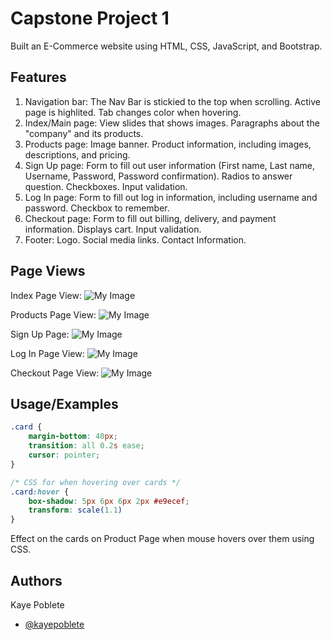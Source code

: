 
# Capstone Project 1

Built an E-Commerce website using HTML, CSS, JavaScript, and Bootstrap.

## Features

1. Navigation bar: The Nav Bar is stickied to the top when scrolling. Active page is highlited. Tab changes color when hovering.
2. Index/Main page: View slides that shows images. Paragraphs about the "company" and its products.
3. Products page: Image banner. Product information, including images, descriptions, and pricing.
4. Sign Up page: Form to fill out user information (First name, Last name, Username, Password, Password confirmation). Radios to answer question. Checkboxes. Input validation.
5. Log In page: Form to fill out log in information, including username and password. Checkbox to remember.
6. Checkout page: Form to fill out billing, delivery, and payment information. Displays cart. Input validation.
7. Footer: Logo. Social media links. Contact Information.

## Page Views

Index Page View:
![My Image](images/indexpageview-941x659.jpg)

Products Page View:
![My Image](images/productspageview-941x659.jpg)

Sign Up Page:
![My Image](images/signuppageview-941x659.jpg)

Log In Page View:
![My Image](images/loginpageview-941x659.jpg)

Checkout Page View:
![My Image](images/checkoutpageview-941x659.jpg)

## Usage/Examples

```CSS
.card {
    margin-bottom: 40px;
    transition: all 0.2s ease;
    cursor: pointer;
}

/* CSS for when hovering over cards */
.card:hover {
    box-shadow: 5px 6px 6px 2px #e9ecef;
    transform: scale(1.1)
}
```
Effect on the cards on Product Page when mouse hovers over them using CSS.
## Authors

Kaye Poblete
- [@kayepoblete](https://www.github.com/kayepoblete)

